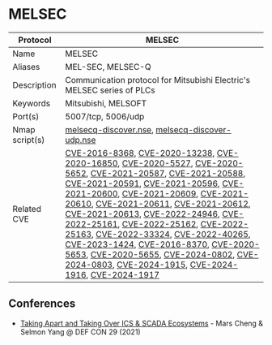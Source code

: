 # MELSEC

| Protocol | MELSEC |
|---|---|
| Name | MELSEC |
| Aliases | MEL-SEC, MELSEC-Q |
| Description | Communication protocol for Mitsubishi Electric's MELSEC series of PLCs |
| Keywords | Mitsubishi, MELSOFT |
| Port(s) | 5007/tcp, 5006/udp |
| Nmap script(s) | [melsecq-discover.nse](https://github.com/Z-0ne/ICS-Discovery-Tools/blob/master/melsecq-discover.nse), [melsecq-discover-udp.nse](https://github.com/Z-0ne/ICS-Discovery-Tools/blob/master/melsecq-discover-udp.nse) |
| Related CVE | [CVE-2016-8368](https://nvd.nist.gov/vuln/detail/CVE-2016-8368), [CVE-2020-13238](https://nvd.nist.gov/vuln/detail/CVE-2020-13238), [CVE-2020-16850](https://nvd.nist.gov/vuln/detail/CVE-2020-16850), [CVE-2020-5527](https://nvd.nist.gov/vuln/detail/CVE-2020-5527), [CVE-2020-5652](https://nvd.nist.gov/vuln/detail/CVE-2020-5652), [CVE-2021-20587](https://nvd.nist.gov/vuln/detail/CVE-2021-20587), [CVE-2021-20588](https://nvd.nist.gov/vuln/detail/CVE-2021-20588), [CVE-2021-20591](https://nvd.nist.gov/vuln/detail/CVE-2021-20591), [CVE-2021-20596](https://nvd.nist.gov/vuln/detail/CVE-2021-20596), [CVE-2021-20600](https://nvd.nist.gov/vuln/detail/CVE-2021-20600), [CVE-2021-20609](https://nvd.nist.gov/vuln/detail/CVE-2021-20609), [CVE-2021-20610](https://nvd.nist.gov/vuln/detail/CVE-2021-20610), [CVE-2021-20611](https://nvd.nist.gov/vuln/detail/CVE-2021-20611), [CVE-2021-20612](https://nvd.nist.gov/vuln/detail/CVE-2021-20612), [CVE-2021-20613](https://nvd.nist.gov/vuln/detail/CVE-2021-20613), [CVE-2022-24946](https://nvd.nist.gov/vuln/detail/CVE-2022-24946), [CVE-2022-25161](https://nvd.nist.gov/vuln/detail/CVE-2022-25161), [CVE-2022-25162](https://nvd.nist.gov/vuln/detail/CVE-2022-25162), [CVE-2022-25163](https://nvd.nist.gov/vuln/detail/CVE-2022-25163), [CVE-2022-33324](https://nvd.nist.gov/vuln/detail/CVE-2022-33324), [CVE-2022-40265](https://nvd.nist.gov/vuln/detail/CVE-2022-40265), [CVE-2023-1424](https://nvd.nist.gov/vuln/detail/CVE-2023-1424), [CVE-2016-8370](https://nvd.nist.gov/vuln/detail/CVE-2016-8370), [CVE-2020-5653](https://nvd.nist.gov/vuln/detail/CVE-2020-5653), [CVE-2020-5655](https://nvd.nist.gov/vuln/detail/CVE-2020-5655), [CVE-2024-0802](https://nvd.nist.gov/vuln/detail/CVE-2024-0802), [CVE-2024-0803](https://nvd.nist.gov/vuln/detail/CVE-2024-0803), [CVE-2024-1915](https://nvd.nist.gov/vuln/detail/CVE-2024-1915), [CVE-2024-1916](https://nvd.nist.gov/vuln/detail/CVE-2024-1916), [CVE-2024-1917](https://nvd.nist.gov/vuln/detail/CVE-2024-1917) |

## Conferences
- [Taking Apart and Taking Over ICS & SCADA Ecosystems](https://www.youtube.com/watch?v=L0w_aE4jRFw) - Mars Cheng & Selmon Yang @ DEF CON 29 (2021)
